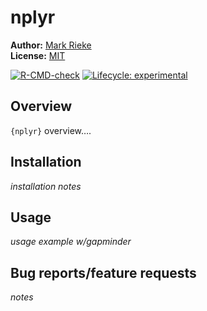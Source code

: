 
<!-- README.md is generated from README.Rmd. Please edit that file -->

# nplyr

**Author:** [Mark Rieke](https://www.thedatadiary.net/about/)<br/>
**License:**
[MIT](https://github.com/markjrieke/nplyr/blob/main/LICENSE)

<!-- badges: start -->

[![R-CMD-check](https://github.com/markjrieke/nplyr/workflows/R-CMD-check/badge.svg)](https://github.com/markjrieke/nplyr/actions)
[![Lifecycle:
experimental](https://img.shields.io/badge/lifecycle-experimental-orange.svg)](https://lifecycle.r-lib.org/articles/stages.html#experimental)
<!-- badges: end -->

## Overview

`{nplyr}` overview….

## Installation

*installation notes*

## Usage

*usage example w/gapminder*

## Bug reports/feature requests

*notes*
